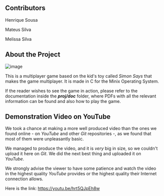 ## Contributors

Henrique Sousa

Mateus Silva

Melissa Silva

## About the Project

![image](https://user-images.githubusercontent.com/42583814/148079034-3b07650e-71b4-414e-9a46-b5941fa03f34.png)

This is a multiplayer game based on the kid's toy called *Simon Says* that makes the game multiplayer. It is made in C for the Minix Operating System.

If the reader wishes to see the game in action, please refer to the documentation inside the ***proj/doc*** folder, where PDFs with all the relevant information can be found and also how to play the game.

## Demonstration Video on YouTube

We took a chance at making a more well produced video than the ones we found online - on _YouTube_ and other _Git_ repositories -, as we found that most of them were unpleasantly basic.

We managed to produce the video, and it is _very_ big in size, so we couldn't upload it here on _Git_. We did the next best thing and uploaded it on _YouTube_.

We strongly advise the viewer to have some patience and watch the video in the highest quality _YouTube_ provides or the highest quality their Internet connection allows.

Here is the link: https://youtu.be/hrt5QJpEh8w
